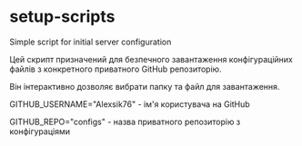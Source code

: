 # setup-scripts
Simple script for initial server configuration

Цей скрипт призначений для безпечного завантаження конфігураційних файлів з конкретного приватного GitHub репозиторію.

Він інтерактивно дозволяє вибрати папку та файл для завантаження.

GITHUB_USERNAME="Alexsik76" - ім'я користувача на GitHub

GITHUB_REPO="configs"       - назва приватного репозиторію з конфігураціями
